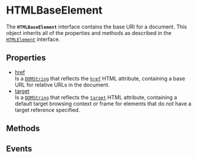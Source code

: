 # HTMLBaseElement

<div class='overview'>The <strong><code>HTMLBaseElement</code></strong> interface contains the base URI&nbsp;for a document. This object inherits all of the properties and methods as described in the <a href="/en-US/docs/Web/API/HTMLElement" title="The HTMLElement interface represents any HTML element. Some elements directly implement this interface, while others implement it via an interface that inherits it."><code>HTMLElement</code></a> interface.</div>

## Properties

<ul class="items properties">
  <li>
    <a href="">href</a>
    <div>Is a <a href="/en-US/docs/Web/API/DOMString" title="DOMString is a UTF-16 String. As JavaScript already uses such strings, DOMString is mapped directly to a String."><code>DOMString</code></a> that reflects the <code><a href="/en-US/docs/Web/HTML/Element/base#attr-href">href</a></code> HTML attribute, containing a base URL for relative URLs in the document.</div>
  </li>
  <li>
    <a href="">target</a>
    <div>Is a <a href="/en-US/docs/Web/API/DOMString" title="DOMString is a UTF-16 String. As JavaScript already uses such strings, DOMString is mapped directly to a String."><code>DOMString</code></a> that reflects the <code><a href="/en-US/docs/Web/HTML/Element/base#attr-target">target</a></code> HTML attribute, containing a default target browsing context or frame for elements that do not have a target reference specified.</div>
  </li>
</ul>

## Methods

<ul class="items methods">

</ul>

## Events
